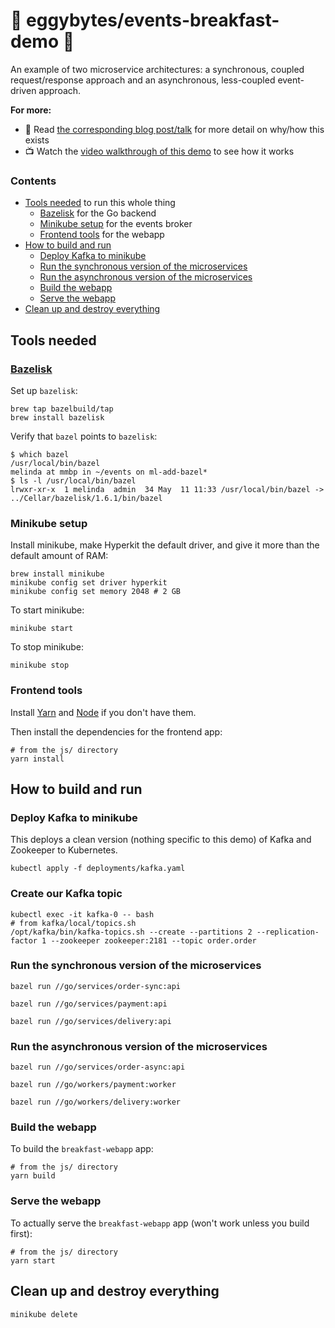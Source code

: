 # 🥞 eggybytes/events-breakfast-demo 🥞

An example of two microservice architectures: a synchronous, coupled request/response approach and an asynchronous, less-coupled event-driven approach.

**For more:**
- 📃 Read [the corresponding blog post/talk](https://eggybits.com/posts/events-first) for more detail on why/how this exists
- 📺 Watch the [video walkthrough of this demo](https://youtu.be/ob6oDeYdXeA) to see how it works

### Contents
- [Tools needed](#tools-needed) to run this whole thing
  - [Bazelisk](#bazelisk) for the Go backend
  - [Minikube setup](#minikube-setup) for the events broker
  - [Frontend tools](#frontend-tools) for the webapp
- [How to build and run](#how-to-build-and-run)
  - [Deploy Kafka to minikube](#deploy-kafka-to-minikube)
  - [Run the synchronous version of the microservices](#run-the-synchronous-version-of-the-microservices)
  - [Run the asynchronous version of the microservices](#run-the-asynchronous-version-of-the-microservices)
  - [Build the webapp](#build-the-webapp)
  - [Serve the webapp](#serve-the-webapp)
- [Clean up and destroy everything](#clean-up-and-destroy-everything)

## Tools needed

### [Bazelisk](https://github.com/bazelbuild/bazelisk)

Set up `bazelisk`:
```shell
brew tap bazelbuild/tap
brew install bazelisk
```

Verify that `bazel` points to `bazelisk`:
```shell
$ which bazel
/usr/local/bin/bazel
melinda at mmbp in ~/events on ml-add-bazel*
$ ls -l /usr/local/bin/bazel
lrwxr-xr-x  1 melinda  admin  34 May  11 11:33 /usr/local/bin/bazel -> ../Cellar/bazelisk/1.6.1/bin/bazel
```

### Minikube setup

Install minikube, make Hyperkit the default driver, and give it more than the default amount of RAM:

```shell
brew install minikube
minikube config set driver hyperkit
minikube config set memory 2048 # 2 GB
```

To start minikube:

```shell
minikube start
```

To stop minikube:

```shell
minikube stop
```

### Frontend tools

Install [Yarn](https://yarnpkg.com/en/) and [Node](https://nodejs.org/en/) if you don't have them.

Then install the dependencies for the frontend app:
```shell
# from the js/ directory
yarn install
```

## How to build and run

### Deploy Kafka to minikube

This deploys a clean version (nothing specific to this demo) of Kafka and Zookeeper to Kubernetes.

```shell
kubectl apply -f deployments/kafka.yaml
```

### Create our Kafka topic

```shell
kubectl exec -it kafka-0 -- bash
# from kafka/local/topics.sh
/opt/kafka/bin/kafka-topics.sh --create --partitions 2 --replication-factor 1 --zookeeper zookeeper:2181 --topic order.order
```

### Run the synchronous version of the microservices

```shell
bazel run //go/services/order-sync:api
```

```shell
bazel run //go/services/payment:api
```

```shell
bazel run //go/services/delivery:api
```

### Run the asynchronous version of the microservices

```shell
bazel run //go/services/order-async:api
```

```shell
bazel run //go/workers/payment:worker
```

```shell
bazel run //go/workers/delivery:worker
```

### Build the webapp

To build the `breakfast-webapp` app:
```shell
# from the js/ directory
yarn build
```

### Serve the webapp

To actually serve the `breakfast-webapp` app (won't work unless you build first):
```shell
# from the js/ directory
yarn start
```

## Clean up and destroy everything

```shell
minikube delete
```
